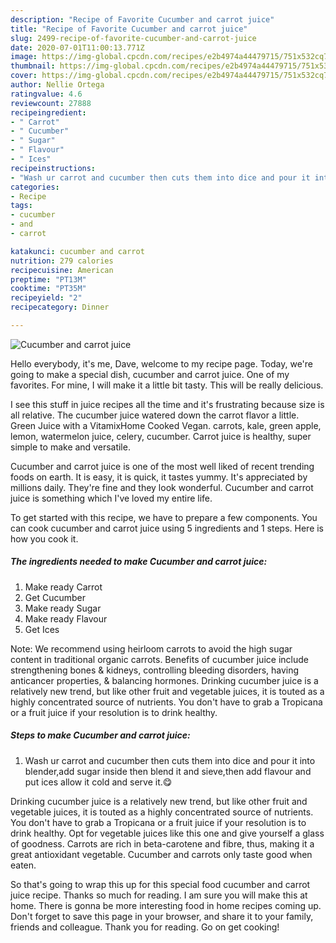 ```yaml
---
description: "Recipe of Favorite Cucumber and carrot juice"
title: "Recipe of Favorite Cucumber and carrot juice"
slug: 2499-recipe-of-favorite-cucumber-and-carrot-juice
date: 2020-07-01T11:00:13.771Z
image: https://img-global.cpcdn.com/recipes/e2b4974a44479715/751x532cq70/cucumber-and-carrot-juice-recipe-main-photo.jpg
thumbnail: https://img-global.cpcdn.com/recipes/e2b4974a44479715/751x532cq70/cucumber-and-carrot-juice-recipe-main-photo.jpg
cover: https://img-global.cpcdn.com/recipes/e2b4974a44479715/751x532cq70/cucumber-and-carrot-juice-recipe-main-photo.jpg
author: Nellie Ortega
ratingvalue: 4.6
reviewcount: 27888
recipeingredient:
- " Carrot"
- " Cucumber"
- " Sugar"
- " Flavour"
- " Ices"
recipeinstructions:
- "Wash ur carrot and cucumber then cuts them into dice and pour it into blender,add sugar inside then blend it and sieve,then add flavour and put ices allow it cold and serve it.😋"
categories:
- Recipe
tags:
- cucumber
- and
- carrot

katakunci: cucumber and carrot 
nutrition: 279 calories
recipecuisine: American
preptime: "PT13M"
cooktime: "PT35M"
recipeyield: "2"
recipecategory: Dinner

---
```



![Cucumber and carrot juice](https://img-global.cpcdn.com/recipes/e2b4974a44479715/751x532cq70/cucumber-and-carrot-juice-recipe-main-photo.jpg)

Hello everybody, it's me, Dave, welcome to my recipe page. Today, we're going to make a special dish, cucumber and carrot juice. One of my favorites. For mine, I will make it a little bit tasty. This will be really delicious.

I see this stuff in juice recipes all the time and it&#39;s frustrating because size is all relative. The cucumber juice watered down the carrot flavor a little. Green Juice with a VitamixHome Cooked Vegan. carrots, kale, green apple, lemon, watermelon juice, celery, cucumber. Carrot juice is healthy, super simple to make and versatile.

Cucumber and carrot juice is one of the most well liked of recent trending foods on earth. It is easy, it is quick, it tastes yummy. It's appreciated by millions daily. They're fine and they look wonderful. Cucumber and carrot juice is something which I've loved my entire life.


To get started with this recipe, we have to prepare a few components. You can cook cucumber and carrot juice using 5 ingredients and 1 steps. Here is how you cook it.

<!--inarticleads1-->

##### The ingredients needed to make Cucumber and carrot juice:

1. Make ready  Carrot
1. Get  Cucumber
1. Make ready  Sugar
1. Make ready  Flavour
1. Get  Ices


Note: We recommend using heirloom carrots to avoid the high sugar content in traditional organic carrots. Benefits of cucumber juice include strengthening bones &amp; kidneys, controlling bleeding disorders, having anticancer properties, &amp; balancing hormones. Drinking cucumber juice is a relatively new trend, but like other fruit and vegetable juices, it is touted as a highly concentrated source of nutrients. You don&#39;t have to grab a Tropicana or a fruit juice if your resolution is to drink healthy. 

<!--inarticleads2-->

##### Steps to make Cucumber and carrot juice:

1. Wash ur carrot and cucumber then cuts them into dice and pour it into blender,add sugar inside then blend it and sieve,then add flavour and put ices allow it cold and serve it.😋


Drinking cucumber juice is a relatively new trend, but like other fruit and vegetable juices, it is touted as a highly concentrated source of nutrients. You don&#39;t have to grab a Tropicana or a fruit juice if your resolution is to drink healthy. Opt for vegetable juices like this one and give yourself a glass of goodness. Carrots are rich in beta-carotene and fibre, thus, making it a great antioxidant vegetable. Cucumber and carrots only taste good when eaten. 

So that's going to wrap this up for this special food cucumber and carrot juice recipe. Thanks so much for reading. I am sure you will make this at home. There is gonna be more interesting food in home recipes coming up. Don't forget to save this page in your browser, and share it to your family, friends and colleague. Thank you for reading. Go on get cooking!
